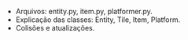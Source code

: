 * Arquivos: entity.py, item.py, platformer.py.
* Explicação das classes: Entity, Tile, Item, Platform.
* Colisões e atualizações.